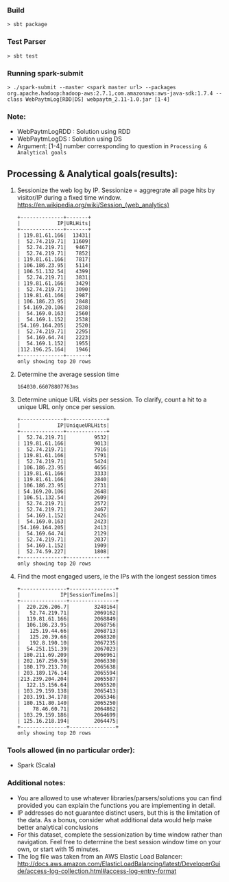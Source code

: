 ### Build

```
> sbt package
```
### Test Parser
```
> sbt test
```

### Running spark-submit
```
> ./spark-submit --master <spark master url> --packages org.apache.hadoop:hadoop-aws:2.7.1,com.amazonaws:aws-java-sdk:1.7.4 --class WebPaytmLog[RDD|DS] webpaytm_2.11-1.0.jar [1-4]
```
### Note:
- WebPaytmLogRDD : Solution using RDD
- WebPaytmLogDS : Solution using DS
- Argument: [1-4] number corresponding to question in `Processing & Analytical goals`

## Processing & Analytical goals(results):

1. Sessionize the web log by IP. Sessionize = aggregrate all page hits by visitor/IP during a fixed time window.
    https://en.wikipedia.org/wiki/Session_(web_analytics)
    ```    
    +--------------+-------+                                                        
    |            IP|URLHits|
    +--------------+-------+
    | 119.81.61.166|  13431|
    |  52.74.219.71|  11609|
    |  52.74.219.71|   9467|
    |  52.74.219.71|   7852|
    | 119.81.61.166|   7817|
    | 106.186.23.95|   5114|
    | 106.51.132.54|   4399|
    |  52.74.219.71|   3831|
    | 119.81.61.166|   3429|
    |  52.74.219.71|   3090|
    | 119.81.61.166|   2987|
    | 106.186.23.95|   2848|
    | 54.169.20.106|   2838|
    |  54.169.0.163|   2560|
    |  54.169.1.152|   2538|
    |54.169.164.205|   2520|
    |  52.74.219.71|   2295|
    |  54.169.64.74|   2223|
    |  54.169.1.152|   1955|
    |112.196.25.164|   1946|
    +--------------+-------+
    only showing top 20 rows
    ```

2. Determine the average session time
    ```
    164030.66078807763ms
    ```

3. Determine unique URL visits per session. To clarify, count a hit to a unique URL only once per session.
    ```
    +--------------+-------------+                                                  
    |            IP|UniqueURLHits|
    +--------------+-------------+
    |  52.74.219.71|         9532|
    | 119.81.61.166|         9013|
    |  52.74.219.71|         7916|
    | 119.81.61.166|         5791|
    |  52.74.219.71|         5424|
    | 106.186.23.95|         4656|
    | 119.81.61.166|         3333|
    | 119.81.61.166|         2840|
    | 106.186.23.95|         2731|
    | 54.169.20.106|         2648|
    | 106.51.132.54|         2609|
    |  52.74.219.71|         2572|
    |  52.74.219.71|         2467|
    |  54.169.1.152|         2426|
    |  54.169.0.163|         2423|
    |54.169.164.205|         2413|
    |  54.169.64.74|         2129|
    |  52.74.219.71|         2037|
    |  54.169.1.152|         1909|
    |  52.74.59.227|         1808|
    +--------------+-------------+
    only showing top 20 rows
    ```

4. Find the most engaged users, ie the IPs with the longest session times
    ```
    +---------------+---------------+                                               
    |             IP|SessionTime[ms]|
    +---------------+---------------+
    |  220.226.206.7|        3248164|
    |   52.74.219.71|        2069162|
    |  119.81.61.166|        2068849|
    |  106.186.23.95|        2068756|
    |   125.19.44.66|        2068713|
    |   125.20.39.66|        2068320|
    |   192.8.190.10|        2067235|
    |  54.251.151.39|        2067023|
    | 180.211.69.209|        2066961|
    | 202.167.250.59|        2066330|
    | 180.179.213.70|        2065638|
    | 203.189.176.14|        2065594|
    |213.239.204.204|        2065587|
    |  122.15.156.64|        2065520|
    | 103.29.159.138|        2065413|
    | 203.191.34.178|        2065346|
    | 180.151.80.140|        2065250|
    |    78.46.60.71|        2064862|
    | 103.29.159.186|        2064699|
    | 125.16.218.194|        2064475|
    +---------------+---------------+
    only showing top 20 rows
    ```

### Tools allowed (in no particular order):
- Spark (Scala)

### Additional notes:
- You are allowed to use whatever libraries/parsers/solutions you can find provided you can explain the functions you are implementing in detail.
- IP addresses do not guarantee distinct users, but this is the limitation of the data. As a bonus, consider what additional data would help make better analytical conclusions
- For this dataset, complete the sessionization by time window rather than navigation. Feel free to determine the best session window time on your own, or start with 15 minutes.
- The log file was taken from an AWS Elastic Load Balancer:
http://docs.aws.amazon.com/ElasticLoadBalancing/latest/DeveloperGuide/access-log-collection.html#access-log-entry-format
